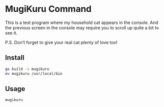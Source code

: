 # MugiKuru Command

This is a test program where my household cat appears in the console.
And the previous screen in the console may require you to scroll up quite a bit to see it.

P.S. Don’t forget to give your real cat plenty of love too!

## Install

```sh
go build -o mugikuru
mv mugikuru /usr/local/bin
```

## Usage

```sh
mugikuru
```
